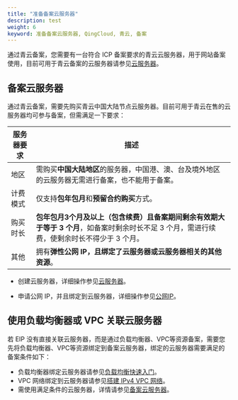 ```yaml
---
title: "准备备案云服务器"
description: test
weight: 6
keyword: 准备备案云服务器, QingCloud, 青云, 备案
---
```


通过青云备案，您需要有一台符合 ICP 备案要求的青云云服务器，用于网站备案使用，目前可用于青云备案的云服务器请参见[云服务器](/compute/vm/intro/instance/)。

## 备案云服务器

通过青云备案，需要先购买青云中国大陆节点云服务器。目前可用于青云在售的云服务器均可参与备案，但需满足一下要求：

| 服务器要求 | 描述                                                         |
| ---------- | ------------------------------------------------------------ |
| 地区       | 需购买**中国大陆地区**的服务器，中国港、澳、台及境外地区的云服务器无需进行备案，也不能用于备案。 |
| 计费模式   | 仅支持**包年包月**和**预留合约购买**方式。                   |
| 购买时长   | **包年包月3个月及以上（包含续费）且备案期间剩余有效期大于等于 3 个月**，如备案时剩余时长不足 3 个月，需进行续费，使剩余时长不得少于 3 个月。 |
| 其他       | 拥有**弹性公网 IP，且绑定了云服务器或云服务器相关的其他资源**。 |

- 创建云服务器，详细操作参见[云服务器](/compute/vm/intro/instance/)。

- 申请公网 IP，并且绑定到云服务器，详细操作参见[公网IP](/network/eip/intro/introduction/)。

## 使用负载均衡器或 VPC 关联云服务器

若 EIP 没有直接关联云服务器，而是通过负载均衡器、VPC等资源备案，需要您先将负载均衡器、VPC等资源绑定到备案云服务器，绑定的云服务器需要满足的备案条件如下：

- 负载均衡器绑定云服务器请参见[负载均衡快速入门](/network/loadbalancer/quickstart/qs_process/)。
- VPC 网络绑定到云服务器请参见[搭建 IPv4 VPC 网络](/network/vpc/quick-start/20_qs_ipv4/#步骤3申请公网-ip-并绑定到云服务器)。
- 需使用满足条件的云服务器，详情请参见[备案云服务器](/site/record/prepare/prepare_vm/#备案云服务器)。